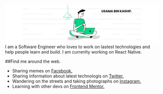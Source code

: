 ![](https://github.com/UsamaBinKashif/UsamaBinKashif/blob/main/uSama%20ahmed.png)
I am a Software Engineer who loves to work on lastest technologies and help people learn and build.
I am currenlty working on React Native.


##Find me around the web.
- Sharing memes on  <a href="https://www.facebook.com/usamasheikh22/">Facebook.</a>
- Sharing information about latest technologis on <a href="https://twitter.com/UsamaBinKashif">Twitter.</a> 
- Wandering on the streets and taking photographs on <a href="https://www.instagram.com/brownandproud._/">Instagram.</a>
- Learning with other devs on <a href="https://www.frontendmentor.io/profile/UsamaBinKashif">Frontend Mentor.</a>
